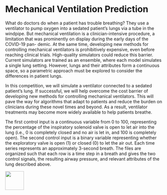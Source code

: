 # Mechanical Ventilation Prediction

What do doctors do when a patient has trouble breathing? They use a ventilator to pump oxygen into
a sedated patient’s lungs via a tube in the windpipe. But mechanical ventilation is a clinician-intensive
procedure, a limitation that was prominently on display during the early days of the COVID-19 pan-
demic. At the same time, developing new methods for controlling mechanical ventilators is prohibitively
expensive, even before reaching clinical trials. High-quality simulators could reduce this barrier.
Current simulators are trained as an ensemble, where each model simulates a single lung setting. However,
lungs and their attributes form a continuous space, so a parametric approach must be explored to consider
the differences in patient lungs.

In this competition, we will simulate a ventilator connected to a sedated patient’s lung.
If successful, we will help overcome the cost barrier of developing new methods for controlling mechanical
ventilators. This will pave the way for algorithms that adapt to patients and reduce the burden on
clinicians during these novel times and beyond. As a result, ventilator treatments may become more
widely available to help patients breathe.

The first control input is a continuous variable from 0 to 100, representing the percentage of the inspiratory
solenoid valve is open to let air into the lung (i.e., 0 is completely closed and no air is let in, and 100
is completely open). The second control input is a binary variable representing whether the exploratory
valve is open (1) or closed (0) to let the air out.
Each time series represents an approximately 3-second breath. The files are organized such that each row
is a time step in a breath and gives the two control signals, the resulting airway pressure, and relevant
attributes of the lung described above.

<img src="http://url/image.png](https://raw.githubusercontent.com/google/deluca-lung/main/assets/2020-10-02%20Ventilator%20diagram.svg)https://raw.githubusercontent.com/google/deluca-lung/main/assets/2020-10-02%20Ventilator%20diagram.svg)https://raw.githubusercontent.com/google/deluca-lung/main/assets/2020-10-02%20Ventilator%20diagram.svg)https://raw.githubusercontent.com/google/deluca-lung/main/assets/2020-10-02%20Ventilator%20diagram.svg" height="60" width="60" >
